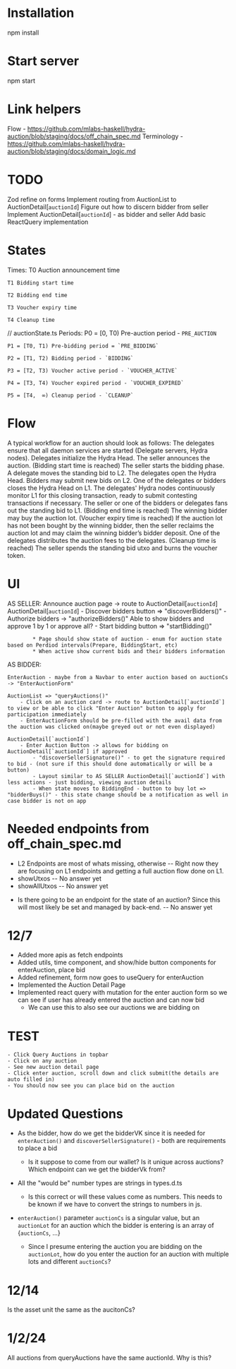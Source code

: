 # Installation
npm install

# Start server
npm start

# Link helpers
Flow - https://github.com/mlabs-haskell/hydra-auction/blob/staging/docs/off_chain_spec.md
Terminology - https://github.com/mlabs-haskell/hydra-auction/blob/staging/docs/domain_logic.md


# TODO
Zod refine on forms
Implement routing from AuctionList to AuctionDetail[`auctionId`] 
Figure out how to discern bidder from seller
Implement AuctionDetail[`auctionId`] - as bidder and seller
Add basic ReactQuery implementation



# States
Times:
    T0 Auction announcement time

    T1 Bidding start time

    T2 Bidding end time

    T3 Voucher expiry time

    T4 Cleanup time

// auctionState.ts
Periods: 
    P0 = [0,  T0) Pre-auction period - `PRE_AUCTION`

    P1 = [T0, T1) Pre-bidding period = `PRE_BIDDING`

    P2 = [T1, T2) Bidding period - `BIDDING`

    P3 = [T2, T3) Voucher active period - `VOUCHER_ACTIVE`

    P4 = [T3, T4) Voucher expired period - `VOUCHER_EXPIRED`

    P5 = [T4,  ∞) Cleanup period - `CLEANUP`

# Flow
A typical workflow for an auction should look as follows:
    The delegates ensure that all daemon services are started (Delegate servers, Hydra nodes).
    Delegates initialize the Hydra Head.
    The seller announces the auction.
    (Bidding start time is reached)
    The seller starts the bidding phase.
    A delegate moves the standing bid to L2.
    The delegates open the Hydra Head.
    Bidders may submit new bids on L2.
    One of the delegates or bidders closes the Hydra Head on L1. The delegates' Hydra nodes continuously monitor L1 for this closing transaction, ready to submit contesting transactions if necessary.
    The seller or one of the bidders or delegates fans out the standing bid to L1.
    (Bidding end time is reached)
    The winning bidder may buy the auction lot.
    (Voucher expiry time is reached)
    If the auction lot has not been bought by the winning bidder, then the seller reclaims the auction lot and may claim the winning bidder’s bidder deposit.
    One of the delegates distributes the auction fees to the delegates.
    (Cleanup time is reached)
    The seller spends the standing bid utxo and burns the voucher token.

# UI 
AS SELLER:
    Announce auction page -> route to AuctionDetail[`auctionId`] 
        AuctionDetail[`auctionId`]
            - Discover bidders button => "discoverBidders()"
            - Authorize bidders -> "authorizeBidders()" Able to show bidders and approve 1 by 1 or approve all?
            - Start bidding button => "startBidding()"

            * Page should show state of auction - enum for auction state based on Perdiod intervals(Prepare, BiddingStart, etc)
            * When active show current bids and their bidders information

            


AS BIDDER:
    
    EnterAuction - maybe from a Navbar to enter auction based on auctionCs -> "EnterAuctionForm"
    
    AuctionList => "queryAuctions()"
        - Click on an auction card -> route to AuctionDetail[`auctionId`] to view or be able to click "Enter Auction" button to apply for participation immediately
        - EnterAuctionForm should be pre-filled with the avail data from the auction was clicked on(maybe greyed out or not even displayed)

    AuctionDetail[`auctionId`] 
        - Enter Auction Button -> allows for bidding on AuctionDetail[`auctionId`] if approved
            - "discoverSellerSignature()" - to get the signature required to bid - (not sure if this should done automatically or will be a button)
            - Layout similar to AS SELLER AuctionDetail[`auctionId`] with less actions - just bidding, viewing auction details
            - When state moves to BiddingEnd - button to buy lot => "bidderBuys()" - this state change should be a notification as well in case bidder is not on app


# Needed endpoints from off_chain_spec.md
 - L2 Endpoints are most of whats missing, otherwise  -- Right now they are focusing on L1 endpoints and getting a full auction flow done on L1. 
 - showUtxos -- No answer yet 
 - showAllUtxos -- No answer yet

 * Is there going to be an endpoint for the state of an auction? Since this will most likely be set and managed by back-end. -- No answer yet



# 12/7
 - Added more apis as fetch endpoints
 - Added utils, time component, and show/hide button components for enterAuction, place bid
 - Added refinement, form now goes to useQuery for enterAuction
 - Implemented the Auction Detail Page 
 - Implemented react query with mutation for the enter auction form so we can see if user has already entered the auction and can now bid
    * We can use this to also see our auctions we are bidding on

# TEST
    - Click Query Auctions in topbar
    - Click on any auction
    - See new auction detail page
    - Click enter auction, scroll down and click submit(the details are auto filled in)
    - You should now see you can place bid on the auction

# Updated Questions 
 - As the bidder, how do we get the bidderVK since it is needed for `enterAuction()` and `discoverSellerSignature()` - both are requirements to place a bid
    * Is it suppose to come from our wallet? Is it unique across auctions? Which endpoint can we get the bidderVk from?

 - All the "would be" number types are strings in types.d.ts
    * Is this correct or will these values come as numbers. This needs to be known if we have to convert the strings to numbers in js.

 - `enterAuction()` parameter `auctionCs` is a singular value, but an `auctionLot` for an auction which the bidder is entering is an array of {`auctionCs`, ...}
    * Since I presume entering the auction you are bidding on the `auctionLot`, how do you enter the auction for an auction with multiple lots and different `auctionCs`?

# 12/14
Is the asset unit the same as the aucitonCs?

# 1/2/24
All auctions from queryAuctions have the same auctionId. Why is this?
